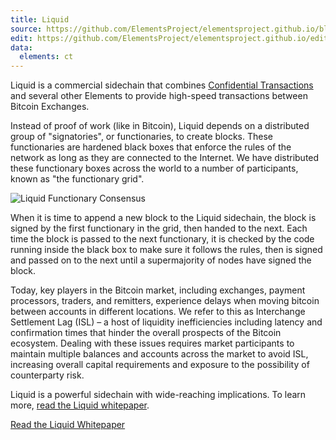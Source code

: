 ```yaml
---
title: Liquid
source: https://github.com/ElementsProject/elementsproject.github.io/blob/hexo/source/sidechainds/liquid/index.md
edit: https://github.com/ElementsProject/elementsproject.github.io/edit/hexo/source/sidechainds/liquid/index.md
data:
  elements: ct
---
```

Liquid is a commercial sidechain that combines [Confidential Transactions]() and
several other Elements to provide high-speed transactions between Bitcoin
Exchanges.

Instead of proof of work (like in Bitcoin), Liquid depends on a distributed
group of "signatories", or functionaries, to create blocks.  These functionaries
are hardened black boxes that enforce the rules of the network as long as they
are connected to the Internet.  We have distributed these functionary boxes
across the world to a number of participants, known as "the functionary grid".

<img class="ui medium right floated image transition visible bordered" data-src="/sidechains/liquid/functionary-consensus.gif" src="/sidechains/liquid/functionary-consensus.gif" alt="Liquid Functionary Consensus" />

When it is time to append a new block to the Liquid sidechain, the block is
signed by the first functionary in the grid, then handed to the next.  Each time
the block is passed to the next functionary, it is checked by the code running
inside the black box to make sure it follows the rules, then is signed and
passed on to the next until a supermajority of nodes have signed the block.

Today, key players in the Bitcoin market, including exchanges, payment
processors, traders, and remitters, experience delays when moving bitcoin
between accounts in different locations. We refer to this as Interchange
Settlement Lag (ISL) – a host of liquidity inefficiencies including latency and
confirmation times that hinder the overall prospects of the Bitcoin ecosystem.
Dealing with these issues requires market participants to maintain multiple
balances and accounts across the market to avoid ISL, increasing overall capital
requirements and exposure to the possibility of counterparty risk.

Liquid is a powerful sidechain with wide-reaching implications.  To learn more,
[read the Liquid whitepaper](https://blockstream.io).

<a href="https://blockstream.io" class="ui button primary huge">Read the Liquid Whitepaper<i class="ui icon chevron right"></i></a>
